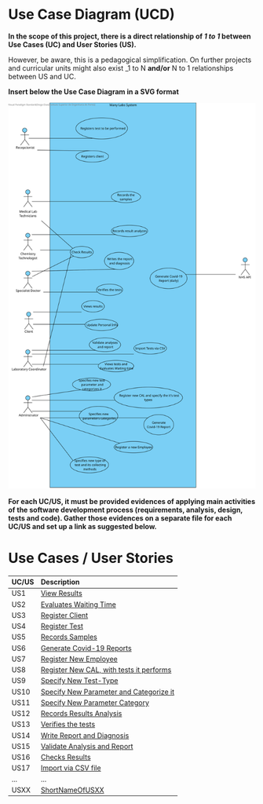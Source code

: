 # Use Case Diagram (UCD)

**In the scope of this project, there is a direct relationship of _1 to 1_ between Use Cases (UC) and User Stories (US).**

However, be aware, this is a pedagogical simplification. On further projects and curricular units might also exist _1 to N **and/or** N to 1 relationships between US and UC.

**Insert below the Use Case Diagram in a SVG format**

![DUC](Teste.svg)


**For each UC/US, it must be provided evidences of applying main activities of the software development process (requirements, analysis, design, tests and code). Gather those evidences on a separate file for each UC/US and set up a link as suggested below.**

# Use Cases / User Stories
| UC/US  | Description                                                               |                   
|:----|:------------------------------------------------------------------------|
| US1 | [View Results](US1/US1.md)   |
| US2 | [Evaluates Waiting Time](US2/US2.md)|
| US3 | [Register Client](US3/US3.md)|*
| US4 | [Register Test](US4/US4.md) |*
| US5 | [Records Samples](US5/US5.md)|*
| US6 | [Generate Covid-19 Reports](US6/US6.md)|
|US7|[Register New Employee](US7/US7.md)|*
|US8|[Register New CAL, with tests it performs](US8/US8.md)|*
|US9|[Specify New Test-Type](US9/US9.md)|*
|US10|[Specify New Parameter and Categorize it](US10/US10.md)|*
|US11|[Specify New Parameter Category](US11/US11.md)|*
|US12|[Records Results Analysis](US12/US12.md)|*
|US13|[Verifies the tests](US13/US13.md)|
|US14|[Write Report and Diagnosis](US14/US14.md)|*
|US15|[Validate Analysis and Report](US15/US15.md)|*
|US16|[Checks Results](US16/US16.md)|
|US17|[Import via CSV file](US17/US17.md)|
| ... | ...|
| USXX | [ShortNameOfUSXX](USXX/USXX.md)|
